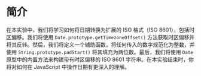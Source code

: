 # 简介

在本实验中，我们将学习如何将日期转换为扩展的 ISO 格式（ISO 8601），包括时区偏移。我们将使用 `Date.prototype.getTimezoneOffset()` 方法获取时区偏移并将其反转。然后，我们将定义一个辅助函数，将任何传入的数字规范化为整数，并使用 `String.prototype.padStart()` 将其填充为两位数。最后，我们将使用 `Date` 原型中的内置方法来构建带有时区偏移的 ISO 8601 字符串。在本实验结束时，你将对如何在 JavaScript 中操作日期有更深入的理解。
